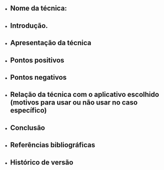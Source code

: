 - ## Nome da técnica:

- ## Introdução.

- ## Apresentação da técnica

- ## Pontos positivos

- ## Pontos negativos

- ## Relação da técnica com o aplicativo escolhido (motivos para usar ou não usar no caso específico)

- ## Conclusão

- ## Referências bibliográficas

- ## Histórico de versão
